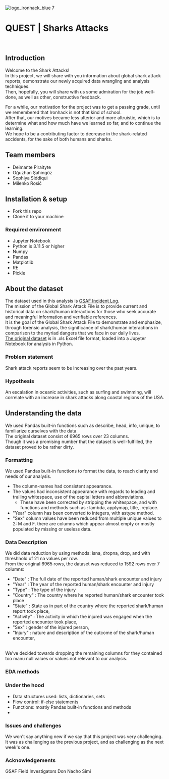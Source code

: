![logo_ironhack_blue 7](https://user-images.githubusercontent.com/23629340/40541063-a07a0a8a-601a-11e8-91b5-2f13e4e6b441.png)

# QUEST | Sharks Attacks

<br>

## Introduction

Welcome to the Shark Attacks!
<br>
In this project, we will share with you information about global shark attack reports, demonstrate our newly acquired data wrangling and analysis techniques.
<br>
Then, hopefully, you will share with us some admiration for the job well-done, as well as other, constructive feedback.
<br>

For a while, our motivation for the project was to get a passing grade, until we remembered that Ironhack is not that kind of school.
<br>
After that, our motives became less ulterior and more altruistic, which is to determine what and how much have we learned so far, and to continue the learning.
<br>
We hope to be a contributing factor to decrease in the shark-related accidents, for the sake of both humans and sharks.

## Team members
- Deimante Piraityte
- Oğuzhan Şahingöz
- Sophiya Siddiqui
- Milenko Rosić

## Installation & setup
- Fork this repo
- Clone it to your machine

### Required environment
- Jupyter Notebook
- Python is 3.11.5 or higher
- Numpy
- Pandas
- Matplotlib
- RE
- Pickle

## About the dataset
The dataset used in this analysis is [GSAF Incident Log](https://www.sharkattackfile.net/incidentlog.htm).
<br>
The mission of the Global Shark Attack File is to provide current and historical data on shark/human interactions for those who seek accurate and meaningful information and verifiable references.
<br>
It is the goal of the Global Shark Attack File to demonstrate and emphasize, through forensic analysis, the significance of shark/human interactions in comparison to the myriad dangers that we face in our daily lives.
<br>
[The original dataset](https://www.sharkattackfile.net/spreadsheets/GSAF5.xls) is in .xls Excel file format, loaded into a Jupyter Notebook for analysis in Python.

### Problem statement
Shark attack reports seem to be increasing over the past years.

### Hypothesis
An escalation in oceanic activities, such as surfing and swimming, will correlate with an increase in shark attacks along coastal regions of the USA.
<br>

## Understanding the data
We used Pandas built-in functions such as describe, head, info, unique, to familiarize ourselves with the data.
<br>
The original dataset consist of 6965 rows over 23 columns.
<br>
Though it was a promising number that the dataset is well-fulfilled, the dataset proved to be rather dirty.

### Formatting
We used Pandas built-in functions to format the data, to reach clarity and needs of our analysis.
<br>

- The column-names had consistent appearance.
- The values had inconsistent appearance with regards to leading and trailing whitespace, use of the capital letters and abbreviations.
  - These have been corrected by stripping the whitespace, and with functions and methods such as : lambda, applymap, title, .replace.
- "Year" column has been converted to integers, with astype method.
- "Sex" column values have been reduced from multiple unique values to 2: M and F.
there are columns which appear almost empty or mostly populated by missing or useless data.

### Data Description
We did data reduction by using methods: isna, dropna, drop, and with threshhold of 21 na values per row.
<br>
From the original 6965 rows, the dataset was reduced to 1592 rows over 7 columns:
- "Date" : The full date of the reported human/shark encounter and injury
- "Year" : The year of the reported human/shark encounter and injury
- "Type" : The type of the injury
- "Country" : The country where he reported human/shark encounter took place
- "State" : State as in part of the country where the reported shark/human report took place,
- "Activity" : The activity in which the injured was engaged when the reported encounter took place,
- "Sex" : gender of the injured person,
- "Injury" : nature and description of the outcome of the shark/human encounter,
<br>
We've decided towards dropping the remaining columns for they contained too manu null values or values not relevant to our analysis.

### EDA methods


### Under the hood
- Data structures used: lists, dictionaries, sets
- Flow control: if-else statements
- Functions: mostly Pandas built-in functions and methods
- 

### Issues and challenges
We won't say anything new if we say that this project was very challenging.
<br>
It was as challenging as the previous project, and as challenging as the next week's one.
<br>

### Acknowledgements
GSAF Field Investigators
Don Nacho
Simi
